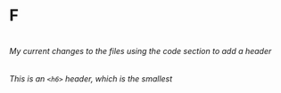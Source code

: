 # <h1> F  <h1>
# <h6>  My current changes to the files using the code section to add a  header  <h6>

###### This is an `<h6>` header, which is the smallest
